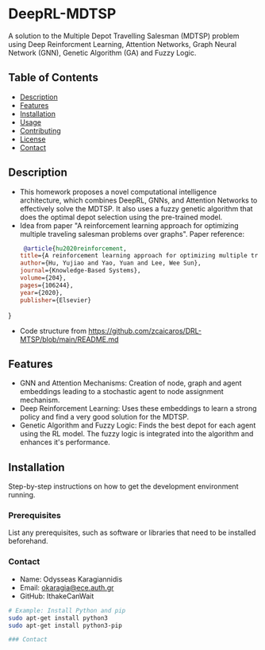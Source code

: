 # DeepRL-MDTSP
A solution to the Multiple Depot Travelling Salesman (MDTSP) problem using Deep Reinforcment Learning, Attention Networks, Graph Neural Network (GNN), Genetic Algorithm (GA) and Fuzzy Logic.

## Table of Contents
- [Description](#description)
- [Features](#features)
- [Installation](#installation)
- [Usage](#usage)
- [Contributing](#contributing)
- [License](#license)
- [Contact](#contact)

## Description
- This homework proposes a novel computational intelligence architecture, which combines DeepRL, GNNs, and Attention Networks to effectively solve the MDTSP. It also uses a fuzzy genetic algorithm that does the optimal depot selection using the pre-trained model.
- Idea from paper "A reinforcement learning approach for optimizing multiple traveling salesman problems over graphs".
  Paper reference:
  ```bibtex
   @article{hu2020reinforcement,
  title={A reinforcement learning approach for optimizing multiple traveling salesman problems over graphs},
  author={Hu, Yujiao and Yao, Yuan and Lee, Wee Sun},
  journal={Knowledge-Based Systems},
  volume={204},
  pages={106244},
  year={2020},
  publisher={Elsevier}
}
- Code structure from https://github.com/zcaicaros/DRL-MTSP/blob/main/README.md

## Features
- GNN and Attention Mechanisms: Creation of node, graph and agent embeddings leading to a stochastic agent to node assignment mechanism.
- Deep Reinforcement Learning: Uses these embeddings to learn a strong policy and find a very good solution for the MDTSP.
- Genetic Algorithm and Fuzzy Logic: Finds the best depot for each agent using the RL model. The fuzzy logic is integrated into the algorithm and enhances it's performance.

## Installation
Step-by-step instructions on how to get the development environment running.

### Prerequisites
List any prerequisites, such as software or libraries that need to be installed beforehand.

### Contact
- Name: Odysseas Karagiannidis
- Email: okaragia@ece.auth.gr
- GitHub: IthakeCanWait

```sh
# Example: Install Python and pip
sudo apt-get install python3
sudo apt-get install python3-pip

### Contact
